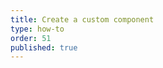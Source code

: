 ```yaml
---
title: Create a custom component
type: how-to
order: 51
published: true
---
```


<component key=klmon></component>

<script project="8PP6M2" src="https://cdn.anymod.com/v1"></script>
